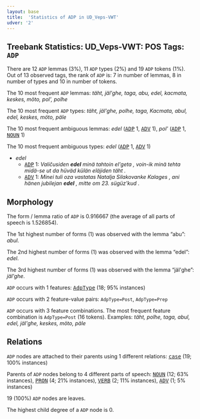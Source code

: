 ```yaml
---
layout: base
title:  'Statistics of ADP in UD_Veps-VWT'
udver: '2'
---
```


## Treebank Statistics: UD_Veps-VWT: POS Tags: `ADP`

There are 12 `ADP` lemmas (3%), 11 `ADP` types (2%) and 19 `ADP` tokens (1%).
Out of 13 observed tags, the rank of `ADP` is: 7 in number of lemmas, 8 in number of types and 10 in number of tokens.

The 10 most frequent `ADP` lemmas: <em>täht, jäl'ghe, taga, abu, edel, kacmata, keskes, möto, pol', polhe</em>

The 10 most frequent `ADP` types:  <em>täht, jäl'ghe, polhe, taga, Kacmata, abul, edel, keskes, möto, päle</em>

The 10 most frequent ambiguous lemmas: <em>edel</em> (<tt><a href="vep_vwt-pos-ADP.html">ADP</a></tt> 1, <tt><a href="vep_vwt-pos-ADV.html">ADV</a></tt> 1), <em>pol'</em> (<tt><a href="vep_vwt-pos-ADP.html">ADP</a></tt> 1, <tt><a href="vep_vwt-pos-NOUN.html">NOUN</a></tt> 1)

The 10 most frequent ambiguous types:  <em>edel</em> (<tt><a href="vep_vwt-pos-ADP.html">ADP</a></tt> 1, <tt><a href="vep_vwt-pos-ADV.html">ADV</a></tt> 1)


* <em>edel</em>
  * <tt><a href="vep_vwt-pos-ADP.html">ADP</a></tt> 1: <em>Valičusiden <b>edel</b> minä tahtoin el'geta , voin-ik minä tehta midä-se ut da hüväd külän eläjiden täht .</em>
  * <tt><a href="vep_vwt-pos-ADV.html">ADV</a></tt> 1: <em>Minei tuli oza vastatas Natalja Silakovanke Kalages , ani hänen jubilejan <b>edel</b> , mitte om 23. sügüz'kud .</em>

## Morphology

The form / lemma ratio of `ADP` is 0.916667 (the average of all parts of speech is 1.526854).

The 1st highest number of forms (1) was observed with the lemma “abu”: <em>abul</em>.

The 2nd highest number of forms (1) was observed with the lemma “edel”: <em>edel</em>.

The 3rd highest number of forms (1) was observed with the lemma “jäl'ghe”: <em>jäl'ghe</em>.

`ADP` occurs with 1 features: <tt><a href="vep_vwt-feat-AdpType.html">AdpType</a></tt> (18; 95% instances)

`ADP` occurs with 2 feature-value pairs: `AdpType=Post`, `AdpType=Prep`

`ADP` occurs with 3 feature combinations.
The most frequent feature combination is `AdpType=Post` (16 tokens).
Examples: <em>täht, polhe, taga, abul, edel, jäl'ghe, keskes, möto, päle</em>


## Relations

`ADP` nodes are attached to their parents using 1 different relations: <tt><a href="vep_vwt-dep-case.html">case</a></tt> (19; 100% instances)

Parents of `ADP` nodes belong to 4 different parts of speech: <tt><a href="vep_vwt-pos-NOUN.html">NOUN</a></tt> (12; 63% instances), <tt><a href="vep_vwt-pos-PRON.html">PRON</a></tt> (4; 21% instances), <tt><a href="vep_vwt-pos-VERB.html">VERB</a></tt> (2; 11% instances), <tt><a href="vep_vwt-pos-ADV.html">ADV</a></tt> (1; 5% instances)

19 (100%) `ADP` nodes are leaves.

The highest child degree of a `ADP` node is 0.

